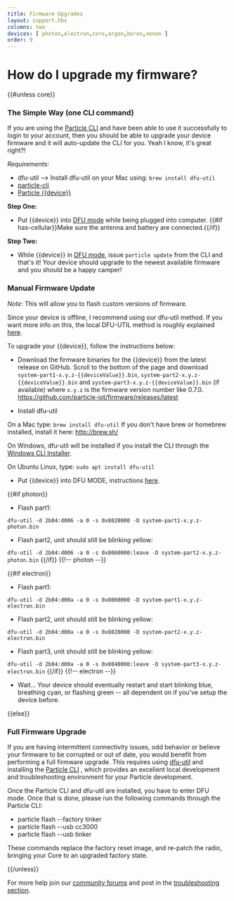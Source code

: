 ```yaml
---
title: Firmware Upgrades
layout: support.hbs
columns: two
devices: [ photon,electron,core,argon,boron,xenon ]
order: 9
---
```


How do I upgrade my firmware?
===
{{#unless core}}

### The Simple Way (one CLI command)

If you are using the [Particle CLI](/guide/tools-and-features/cli) and have been able to use it successfully to login to your account, then you should be able to upgrade your device firmware and it will auto-update the CLI for you. Yeah I know, it's great right?!

*Requirements:* 
- dfu-util --> Install dfu-util on your Mac using: ```brew install dfu-util```
- [particle-cli](/guide/tools-and-features/cli)
- [Particle {{device}}](https://store.particle.io/?product=particle-{{deviceValue}}) 

**Step One:** 
- Put {{device}} into [DFU mode](/tutorials/device-os/led/{{deviceValue}}/#dfu-mode-device-firmware-upgrade-) while being plugged into computer. {{#if has-cellular}}Make sure the antenna and battery are connected.{{/if}}

**Step Two:** 
- While {{device}} in [DFU mode](/tutorials/device-os/led/{{deviceValue}}/#dfu-mode-device-firmware-upgrade-), issue `particle update` from the CLI and that's it! Your device should upgrade to the newest available firmware and you should be a happy camper!



### Manual Firmware Update 

*Note:* This will allow you to flash custom versions of firmware.

Since your device is offline, I recommend using our dfu-util method. If you want more info on this, the local DFU-UTIL method is roughly explained [here](https://github.com/particle-iot/firmware/releases).

To upgrade your {{device}}, follow the instructions below:

-  Download the firmware binaries for the {{device}} from the latest release on GitHub. Scroll to the bottom of the page and download `system-part1-x.y.z-{{deviceValue}}.bin`, `system-part2-x.y.z-{{deviceValue}}.bin` and `system-part3-x.y.z-{{deviceValue}}.bin` (if available) where `x.y.z` is the firmware version number like 0.7.0.
   <https://github.com/particle-iot/firmware/releases/latest>

-  Install dfu-util

On a Mac type: ```brew install dfu-util```
If you don't have brew or homebrew installed, install it here: http://brew.sh/

On Windows, dfu-util will be installed if you install the CLI through the [Windows CLI Installer](https://www.particle.io/cli).

On Ubuntu Linux, type: ```sudo apt install dfu-util```

-  Put {{device}} into DFU MODE, instructions [here](/tutorials/device-os/led/{{deviceValue}}/#dfu-mode-device-firmware-upgrade-).

{{#if photon}}
-  Flash part1:

`dfu-util -d 2b04:d006 -a 0 -s 0x8020000 -D system-part1-x.y.z-photon.bin`

-  Flash part2, unit should still be blinking yellow:

`dfu-util -d 2b04:d006 -a 0 -s 0x8060000:leave -D system-part2-x.y.z-photon.bin`
{{/if}} {{!-- photon --}}

{{#if electron}}
-  Flash part1:

`dfu-util -d 2b04:d00a -a 0 -s 0x8060000 -D system-part1-x.y.z-electron.bin`

-  Flash part2, unit should still be blinking yellow:

`dfu-util -d 2b04:d00a -a 0 -s 0x8020000 -D system-part2-x.y.z-electron.bin`

-  Flash part3, unit should still be blinking yellow:

`dfu-util -d 2b04:d00a -a 0 -s 0x8040000:leave -D system-part3-x.y.z-electron.bin`
{{/if}} {{!-- electron --}}

-  Wait... Your device should eventually restart and start blinking blue, breathing cyan, or flashing green -- all dependent on if you've setup the device before.

{{else}}

### Full Firmware Upgrade

If you are having intermittent connectivity issues, odd behavior or believe your firmware to be corrupted or out of date, you would benefit from performing a full firmware upgrade. This requires using [dfu-util](http://dfu-util.sourceforge.net/) and installing the [Particle CLI](/guide/tools-and-features/cli)
, which provides an excellent local development and troubleshooting environment for your Particle development.

Once the Particle CLI and dfu-util are installed, you have to enter DFU mode. Once that is done, please run the following commands through the Particle CLI:

- particle flash --factory tinker
- particle flash --usb cc3000
- particle flash --usb tinker

These commands replace the factory reset image, and re-patch the radio, bringing your Core to an upgraded factory state.

{{/unless}}

For more help join our [community forums](http://community.particle.io/) and post in the [troubleshooting section](https://community.particle.io/c/troubleshooting).
